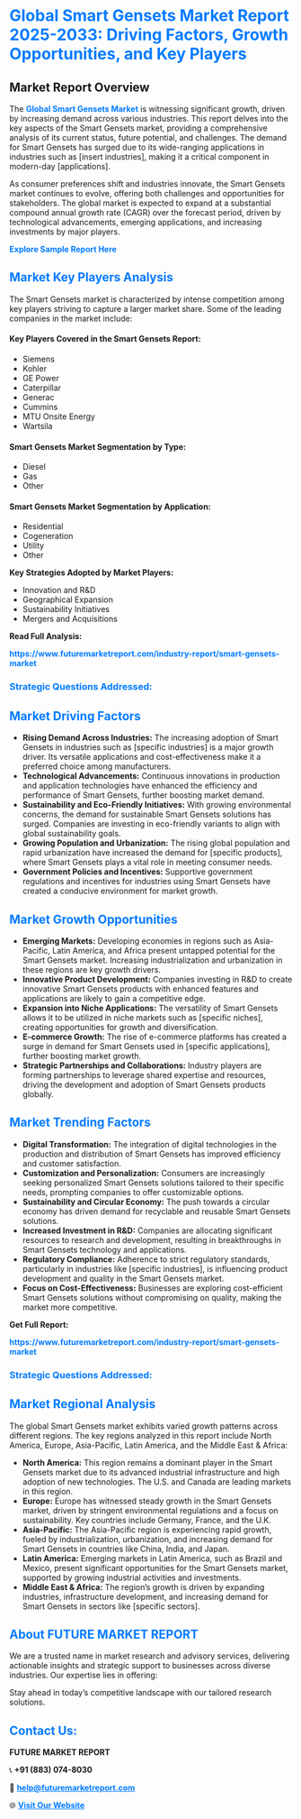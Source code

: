 <h1 style="color: #007BFF;">Global Smart Gensets Market Report 2025-2033: Driving Factors, Growth Opportunities, and Key Players</h1>

<section id="overview">
<h2>Market Report Overview</h2>
<p>The <a href="https://www.futuremarketreport.com/industry-report/smart-gensets-market" style="color: #007BFF; text-decoration: none;"><strong>Global Smart Gensets Market</strong></a> is witnessing significant growth, driven by increasing demand across various industries. This report delves into the key aspects of the Smart Gensets market, providing a comprehensive analysis of its current status, future potential, and challenges. The demand for Smart Gensets has surged due to its wide-ranging applications in industries such as [insert industries], making it a critical component in modern-day [applications].</p>
<p>As consumer preferences shift and industries innovate, the Smart Gensets market continues to evolve, offering both challenges and opportunities for stakeholders. The global market is expected to expand at a substantial compound annual growth rate (CAGR) over the forecast period, driven by technological advancements, emerging applications, and increasing investments by major players.</p>
</section>

<section id="overview">
<p><a href="https://www.futuremarketreport.com/request-sample/reportId=90088" style="color: #007BFF; text-decoration: none;"><strong>Explore Sample Report Here</strong></a></p>
</section>

<section id="key-players">
<h2 style="color: #007BFF;">Market Key Players Analysis</h2>
<p>The Smart Gensets market is characterized by intense competition among key players striving to capture a larger market share. Some of the leading companies in the market include:</p>
<h4>Key Players Covered in the Smart Gensets Report:</h4>
<ul><li>Siemens</li><li>Kohler</li><li>GE Power</li><li>Caterpillar</li><li>Generac</li><li>Cummins</li><li>MTU Onsite Energy</li><li>Wartsila</li></ul>
<h4>Smart Gensets Market Segmentation by Type:</h4>
<ul><li>Diesel</li><li>Gas</li><li>Other</li></ul>

<h4>Smart Gensets Market Segmentation by Application:</h4>
<ul><li>Residential</li><li>Cogeneration</li><li>Utility</li><li>Other</li></ul>
<p><strong>Key Strategies Adopted by Market Players:</strong></p>
<ul>
<li>Innovation and R&D</li>
<li>Geographical Expansion</li>
<li>Sustainability Initiatives</li>
<li>Mergers and Acquisitions</li>
</ul>
</section>

<section>
<p><strong>Read Full Analysis: </strong></p><a href="https://www.futuremarketreport.com/industry-report/smart-gensets-market" style="color: #007BFF; text-decoration: none;"><strong>https://www.futuremarketreport.com/industry-report/smart-gensets-market</strong></a>
<h3 style="color: #007BFF;">Strategic Questions Addressed:</h3>
</section>

<section id="driving-factors">
<h2 style="color: #007BFF;">Market Driving Factors</h2>
<ul>
<li><strong>Rising Demand Across Industries:</strong> The increasing adoption of Smart Gensets in industries such as [specific industries] is a major growth driver. Its versatile applications and cost-effectiveness make it a preferred choice among manufacturers.</li>
<li><strong>Technological Advancements:</strong> Continuous innovations in production and application technologies have enhanced the efficiency and performance of Smart Gensets, further boosting market demand.</li>
<li><strong>Sustainability and Eco-Friendly Initiatives:</strong> With growing environmental concerns, the demand for sustainable Smart Gensets solutions has surged. Companies are investing in eco-friendly variants to align with global sustainability goals.</li>
<li><strong>Growing Population and Urbanization:</strong> The rising global population and rapid urbanization have increased the demand for [specific products], where Smart Gensets plays a vital role in meeting consumer needs.</li>
<li><strong>Government Policies and Incentives:</strong> Supportive government regulations and incentives for industries using Smart Gensets have created a conducive environment for market growth.</li>
</ul>
</section>

<section id="growth-opportunities">
<h2 style="color: #007BFF;">Market Growth Opportunities</h2>
<ul>
<li><strong>Emerging Markets:</strong> Developing economies in regions such as Asia-Pacific, Latin America, and Africa present untapped potential for the Smart Gensets market. Increasing industrialization and urbanization in these regions are key growth drivers.</li>
<li><strong>Innovative Product Development:</strong> Companies investing in R&D to create innovative Smart Gensets products with enhanced features and applications are likely to gain a competitive edge.</li>
<li><strong>Expansion into Niche Applications:</strong> The versatility of Smart Gensets allows it to be utilized in niche markets such as [specific niches], creating opportunities for growth and diversification.</li>
<li><strong>E-commerce Growth:</strong> The rise of e-commerce platforms has created a surge in demand for Smart Gensets used in [specific applications], further boosting market growth.</li>
<li><strong>Strategic Partnerships and Collaborations:</strong> Industry players are forming partnerships to leverage shared expertise and resources, driving the development and adoption of Smart Gensets products globally.</li>
</ul>
</section>

<section id="trending-factors">
<h2 style="color: #007BFF;">Market Trending Factors</h2>
<ul>
<li><strong>Digital Transformation:</strong> The integration of digital technologies in the production and distribution of Smart Gensets has improved efficiency and customer satisfaction.</li>
<li><strong>Customization and Personalization:</strong> Consumers are increasingly seeking personalized Smart Gensets solutions tailored to their specific needs, prompting companies to offer customizable options.</li>
<li><strong>Sustainability and Circular Economy:</strong> The push towards a circular economy has driven demand for recyclable and reusable Smart Gensets solutions.</li>
<li><strong>Increased Investment in R&D:</strong> Companies are allocating significant resources to research and development, resulting in breakthroughs in Smart Gensets technology and applications.</li>
<li><strong>Regulatory Compliance:</strong> Adherence to strict regulatory standards, particularly in industries like [specific industries], is influencing product development and quality in the Smart Gensets market.</li>
<li><strong>Focus on Cost-Effectiveness:</strong> Businesses are exploring cost-efficient Smart Gensets solutions without compromising on quality, making the market more competitive.</li>
</ul>
</section>

<section>
<p><strong>Get Full Report: </strong></p><a href="https://www.futuremarketreport.com/industry-report/smart-gensets-market" style="color: #007BFF; text-decoration: none;"><strong>https://www.futuremarketreport.com/industry-report/smart-gensets-market</strong></a>
<h3 style="color: #007BFF;">Strategic Questions Addressed:</h3>
</section>


<section id="regional-analysis">
<h2 style="color: #007BFF;">Market Regional Analysis</h2>
<p>The global Smart Gensets market exhibits varied growth patterns across different regions. The key regions analyzed in this report include North America, Europe, Asia-Pacific, Latin America, and the Middle East & Africa:</p>
<ul>
<li><strong>North America:</strong> This region remains a dominant player in the Smart Gensets market due to its advanced industrial infrastructure and high adoption of new technologies. The U.S. and Canada are leading markets in this region.</li>
<li><strong>Europe:</strong> Europe has witnessed steady growth in the Smart Gensets market, driven by stringent environmental regulations and a focus on sustainability. Key countries include Germany, France, and the U.K.</li>
<li><strong>Asia-Pacific:</strong> The Asia-Pacific region is experiencing rapid growth, fueled by industrialization, urbanization, and increasing demand for Smart Gensets in countries like China, India, and Japan.</li>
<li><strong>Latin America:</strong> Emerging markets in Latin America, such as Brazil and Mexico, present significant opportunities for the Smart Gensets market, supported by growing industrial activities and investments.</li>
<li><strong>Middle East & Africa:</strong> The region’s growth is driven by expanding industries, infrastructure development, and increasing demand for Smart Gensets in sectors like [specific sectors].</li>
</ul>
</section>

<footer>
<h2 style="color: #007BFF;">About FUTURE MARKET REPORT</h2>
<p>We are a trusted name in market research and advisory services, delivering actionable insights and strategic support to businesses across diverse industries. Our expertise lies in offering:</p>

<p>Stay ahead in today’s competitive landscape with our tailored research solutions.</p>

<h2 style="color: #007BFF;">Contact Us:</h2>
<p><strong>FUTURE MARKET REPORT</strong></p>
<p>📞 <strong>+91 (883) 074-8030</strong></p>
<p>📧 <strong><a href="mailto:help@futuremarketreport.com" style="color: #007BFF;">help@futuremarketreport.com</a></strong></p>
<p>🌐 <strong><a href="https://www.futuremarketreport.com/" style="color: #007BFF;">Visit Our Website</a></strong></p>
</footer>